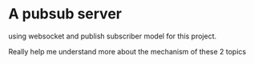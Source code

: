 # A pubsub server

using websocket and publish subscriber model for this project.

Really help me understand more about the mechanism of these 2 topics

